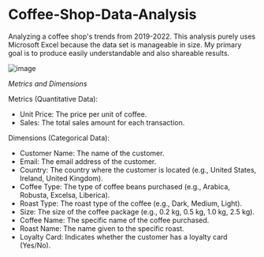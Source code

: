 # Coffee-Shop-Data-Analysis
Analyzing a coffee shop's trends from 2019-2022.
This analysis purely uses Microsoft Excel because the data set is manageable in size. My primary goal is to produce easily understandable and also shareable results.

![image](https://github.com/user-attachments/assets/0d4b4d43-6b42-4c82-b698-c96a8d86a9b0)

*Metrics and Dimensions*

Metrics (Quantitative Data):
- Unit Price: The price per unit of coffee.
- Sales: The total sales amount for each transaction.

Dimensions (Categorical Data):
- Customer Name: The name of the customer.
- Email: The email address of the customer.
- Country: The country where the customer is located (e.g., United States, Ireland, United Kingdom).
- Coffee Type: The type of coffee beans purchased (e.g., Arabica, Robusta, Excelsa, Liberica).
- Roast Type: The roast type of the coffee (e.g., Dark, Medium, Light).
- Size: The size of the coffee package (e.g., 0.2 kg, 0.5 kg, 1.0 kg, 2.5 kg).
- Coffee Name: The specific name of the coffee purchased.
- Roast Name: The name given to the specific roast.
- Loyalty Card: Indicates whether the customer has a loyalty card (Yes/No).
